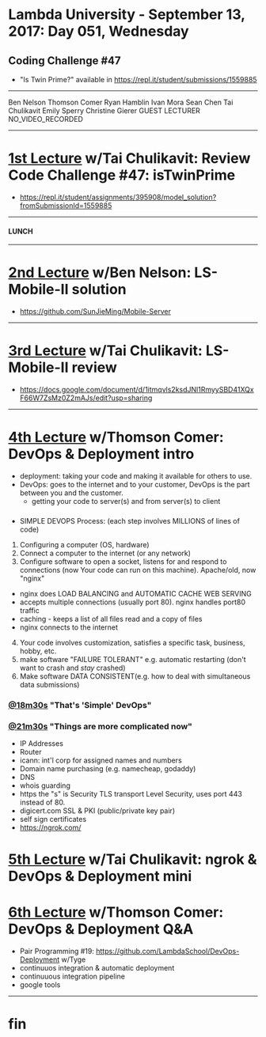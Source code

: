 # Lambda University - September 13, 2017: Day 051, Wednesday
## Coding Challenge #47
- "Is Twin Prime?" available in https://repl.it/student/submissions/1559885
***
Ben Nelson
Thomson Comer
Ryan Hamblin
Ivan Mora
Sean Chen
Tai Chulikavit
Emily Sperry
Christine Gierer
GUEST LECTURER
NO_VIDEO_RECORDED
***
# [1st Lecture](VIDEO_RECORDED_NOT_POSTED) w/Tai Chulikavit: Review Code Challenge #47: isTwinPrime
- https://repl.it/student/assignments/395908/model_solution?fromSubmissionId=1559885

***
#### LUNCH
***
# [2nd Lecture](VIDEO_RECORDED_NOT_POSTED) w/Ben Nelson: LS-Mobile-II solution
- https://github.com/SunJieMing/Mobile-Server

***
# [3rd Lecture](VIDEO_RECORDED_NOT_POSTED) w/Tai Chulikavit: LS-Mobile-II review
- https://docs.google.com/document/d/1itmqvls2ksdJNl1RmyySBD41XQxF66W7ZsMz0Z2mAJs/edit?usp=sharing

***
# [4th Lecture](https://youtu.be/vIa66wXNVOc) w/Thomson Comer: DevOps & Deployment intro
- deployment: taking your code and making it available for others to use.
- DevOps: goes to the internet and to your customer, DevOps is the part between you and the customer.
  - getting your code to server(s) and from server(s) to client

### []()
- SIMPLE DEVOPS Process: (each step involves MILLIONS of lines of code)
1. Configuring a computer (OS, hardware)
2. Connect a computer to the internet (or any network)
3. Configure software to open a socket, listens for and respond to connections (now Your code can run on this machine). Apache/old, now "nginx"
  - nginx does LOAD BALANCING and AUTOMATIC CACHE WEB SERVING
  - accepts multiple connections (usually port 80). nginx handles port80 traffic
  - caching - keeps a list of all files read and a copy of files
  - nginx connects to the internet
4. Your code involves customization, satisfies a specific task, business, hobby, etc.
5. make software "FAILURE TOLERANT" e.g. automatic restarting (don't want to crash and _stay_ crashed)
6. Make software DATA CONSISTENT(e.g. how to deal with simultaneous data submissions)

### [@18m30s](https://youtu.be/vIa66wXNVOc?=18m30s) "That's 'Simple' DevOps"

### [@21m30s](https://youtu.be/vIa66wXNVOc?t=21m30s) "Things are more complicated now"
- IP Addresses
- Router
- icann: int'l corp for assigned names and numbers
- Domain name purchasing (e.g. namecheap, godaddy)
- DNS
- whois guarding
- https the "s" is Security TLS transport Level Security, uses port 443 instead of 80.
- digicert.com SSL & PKI (public/private key pair)
- self sign certificates
- https://ngrok.com/

# [5th Lecture](VIDEO_RECORDED_NOT_POSTED) w/Tai Chulikavit: ngrok & DevOps & Deployment mini
# [6th Lecture](VIDEO_RECORDED_NOT_POSTED) w/Thomson Comer: DevOps & Deployment Q&A
- Pair Programming #19: https://github.com/LambdaSchool/DevOps-Deployment w/Tyge
- continuuos integration & automatic deployment
- continuuous integration pipeline
- google tools


***
# fin
